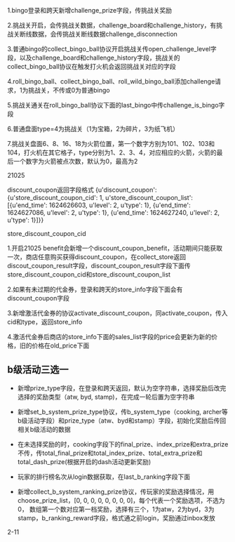1.bingo登录和跨天新增challenge_prize字段，传挑战关奖励

2.挑战关开启，会传挑战关数据，challenge_board和challenge_history，有挑战关断线数据，会传挑战关断线数据challenge_disconnection

3.普通bingo的collect_bingo_ball协议开启挑战关传open_challenge_level字段，以及challenge_board和challenge_history字段，挑战关的collect_bingo_ball协议在触发打火机会返回挑战关对应的字段

4.roll_bingo_ball、collect_bingo_ball、roll_wild_bingo_ball添加challenge请求，1为挑战关，不传或0为普通bingo

5.挑战关通关在roll_bingo_ball协议下面的last_bingo中传challenge_is_bingo字段

6.普通盘面type=4为挑战关（1为宝箱，2为碎片，3为纸飞机）

7.挑战关盘面6、8、16、18为火箭位置，第一个数字方别为101、102、103和104，打火机在其它格子，type分别为1、2、3、4，对应相应的火箭，火箭的最后一个数字为火箭被点次数，默认为0，最高为2


21025

discount_coupon返回字段格式
{u'discount_coupon': {u'store_discount_coupon_cid': 1,
  u'store_discount_coupon_list': [{u'end_time': 1624626603, u'level': 2, u'type': 1},
   {u'end_time': 1624627086, u'level': 2, u'type': 1},
   {u'end_time': 1624627240, u'level': 2, u'type': 1}]}}

store_discount_coupon_cid

1.开启21025 benefit会新增一个discount_coupon_benefit，活动期间只能获取一次，商店任意购买获得discount_coupon，在collect_store返回discout_coupon_result字段，discount_coupon_result字段下面传store_discount_coupon_cid和store_discount_coupon_list

2.如果有未过期的代金券，登录和跨天的store_info字段下面会有discount_coupon字段

3.新增激活代金券的协议activate_discount_coupon，同activate_coupon，传入cid和type，返回store_info

4.激活代金券后商店的store_info下面的sales_list字段的price会更新为新的价格，旧的价格在old_price下面

## b级活动三选一

* 新增prize_type字段，在登录和跨天返回，默认为空字符串，选择奖励后改完选择的奖励类型（atw, byd, stamp)，在完成一轮后置为空字符串
* 新增set_b_system_prize_type协议，传b_system_type（cooking, archer等b级活动字段）和prize_type（atw、byd和stamp）字段，初始化奖励后传回相关b级活动的数据
* 在未选择奖励的时，cooking字段下的final_prize、index_prize和extra_prize不传，传total_final_prize和total_index_prize、total_extra_prize和total_dash_prize(根据开启的dash活动更新奖励)

* 玩家的排行榜名次从login数据获取，在last_b_ranking字段下面 
* 新增collect_b_system_ranking_prize协议，传玩家的奖励选择情况，用choose_prize_list，[0, 0, 0, 0, 0, 0, 0, 0]，每个代表一个奖励选项，不选为0， 数组第一个数对应第一档奖励，选择有三个，1为atw，2为byd，3为stamp，b_ranking_reward字段，格式通之前login，奖励通过inbox发放

2-11